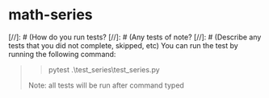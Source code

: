 # math-series

[//]: # (How do you run tests?
[//]: # (Any tests of note?
[//]: # (Describe any tests that you did not complete, skipped, etc)
You can run the test by running the following command:
>> pytest .\test_series\test_series.py
> 
> Note: all tests will be run after command typed 
